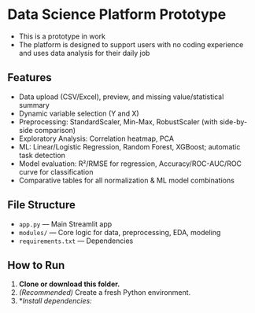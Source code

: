 # Data Science Platform Prototype
- This is a prototype in work
- The platform is designed to support users with no coding experience and uses data analysis for their daily job 
## Features

- Data upload (CSV/Excel), preview, and missing value/statistical summary
- Dynamic variable selection (Y and X)
- Preprocessing: StandardScaler, Min-Max, RobustScaler (with side-by-side comparison)
- Exploratory Analysis: Correlation heatmap, PCA
- ML: Linear/Logistic Regression, Random Forest, XGBoost; automatic task detection
- Model evaluation: R²/RMSE for regression, Accuracy/ROC-AUC/ROC curve for classification
- Comparative tables for all normalization & ML model combinations

## File Structure

- `app.py` — Main Streamlit app
- `modules/` — Core logic for data, preprocessing, EDA, modeling
- `requirements.txt` — Dependencies

## How to Run

1. **Clone or download this folder.**
2. *(Recommended)* Create a fresh Python environment.
3. **Install dependencies:*
